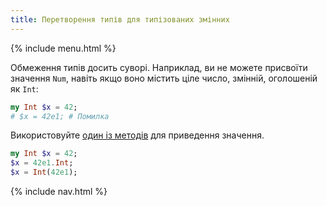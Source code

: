 ```yaml
---
title: Перетворення типів для типізованих змінних
---
```


{% include menu.html %}

Обмеження типів досить суворі. Наприклад, ви не можете присвоїти значення `Num`, навіть якщо воно містить ціле число, змінній, оголошеній як `Int`:

```raku
my Int $x = 42;
# $x = 42e1; # Помилка
```

Використовуйте [один із методів](/uk/essentials/coercion/#topics-in-this-section) для приведення значення.

```raku
my Int $x = 42;
$x = 42e1.Int;
$x = Int(42e1);
```

{% include nav.html %}
